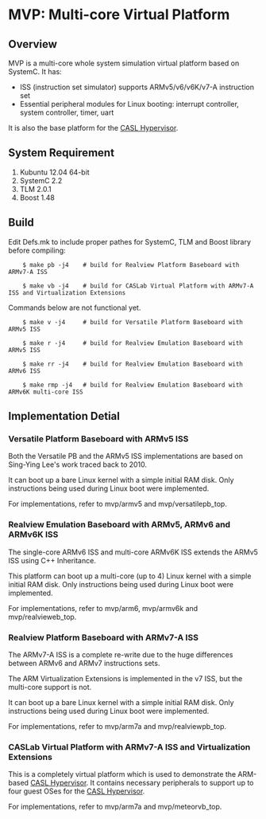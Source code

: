 # MVP: Multi-core Virtual Platform

## Overview

MVP is a multi-core whole system simulation virtual platform based on SystemC. It has:

* ISS (instruction set simulator) supports ARMv5/v6/v6K/v7-A instruction set
* Essential peripheral modules for Linux booting: interrupt controller, system controller, timer, uart 

It is also the base platform for the [CASL Hypervisor](https://github.com/ufoderek/meteor).

## System Requirement

1. Kubuntu 12.04 64-bit
2. SystemC 2.2
3. TLM 2.0.1
4. Boost 1.48

## Build

Edit Defs.mk to include proper pathes for SystemC, TLM and Boost library before compiling:

```
    $ make pb -j4    # build for Realview Platform Baseboard with ARMv7-A ISS

    $ make vb -j4    # build for CASLab Virtual Platform with ARMv7-A ISS and Virtualization Extensions
```

Commands below are not functional yet.

```
    $ make v -j4     # build for Versatile Platform Baseboard with ARMv5 ISS

    $ make r -j4     # build for Realview Emulation Baseboard with ARMv5 ISS

    $ make rr -j4    # build for Realview Emulation Baseboard with ARMv6 ISS

    $ make rmp -j4   # build for Realview Emulation Baseboard with ARMv6K multi-core ISS
```

## Implementation Detial

### Versatile Platform Baseboard with ARMv5 ISS

Both the Versatile PB and the ARMv5 ISS implementations are based on Sing-Ying Lee's work traced back to 2010.

It can boot up a bare Linux kernel with a simple initial RAM disk. Only instructions being used during Linux boot were implemented.

For implementations, refer to mvp/armv5 and mvp/versatilepb_top.

### Realview Emulation Baseboard with ARMv5, ARMv6 and ARMv6K ISS

The single-core ARMv6 ISS and multi-core ARMv6K ISS extends the ARMv5 ISS using C++ Inheritance.

This platform can boot up a multi-core (up to 4) Linux kernel with a simple initial RAM disk. Only instructions being used during Linux boot were implemented.

For implementations, refer to mvp/arm6, mvp/armv6k and mvp/realvieweb_top.

### Realview Platform Baseboard with ARMv7-A ISS

The ARMv7-A ISS is a complete re-write due to the huge differences between ARMv6 and ARMv7 instructions sets.

The ARM Virtualization Extensions is implemented in the v7 ISS, but the multi-core support is not.

It can boot up a bare Linux kernel with a simple initial RAM disk. Only instructions being used during Linux boot were implemented.

For implementations, refer to mvp/arm7a and mvp/realviewpb_top.

### CASLab Virtual Platform with ARMv7-A ISS and Virtualization Extensions

This is a completely virtual platform which is used to demonstrate the ARM-based [CASL Hypervisor](https://github.com/ufoderek/casl_hypervisor). It contains necessary peripherals to support up to four guest OSes for the [CASL Hypervisor](https://github.com/ufoderek/meteor).

For implementations, refer to mvp/arm7a and mvp/meteorvb_top.
